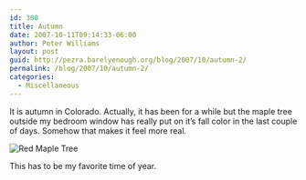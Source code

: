 ```yaml
---
id: 300
title: Autumn
date: 2007-10-11T09:14:33-06:00
author: Peter Williams
layout: post
guid: http://pezra.barelyenough.org/blog/2007/10/autumn-2/
permalink: /blog/2007/10/autumn-2/
categories:
  - Miscellaneous
---
```

It is autumn in Colorado. Actually, it has been for a while but the maple tree outside my bedroom window has really put on it&#8217;s fall color in the last couple of days. Somehow that makes it feel more real.

<img src='http://pezra.barelyenough.org/blog/wp-content/uploads/2007/10/red-tree.jpg' id='image299' alt='Red Maple Tree' /> 

This has to be my favorite time of year.